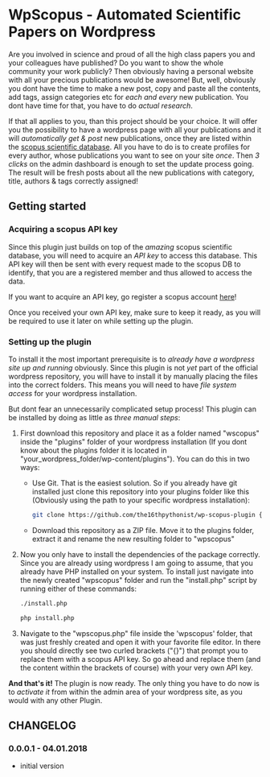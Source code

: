 # WpScopus - Automated Scientific Papers on Wordpress

Are you involved in science and proud of all the high class papers you and your colleagues have published? Do you want 
to show the whole community your work publicly? Then obviously having a personal website with all your precious 
publications would be awesome! But, well, obviously you dont have the time to make a new post, copy and paste all the 
contents, add tags, assign categories etc for *each and every* new publication. You dont have time for that, you 
have to do *actual research*.

If that all applies to you, than this project should be your choice. It will offer you the possibility to have a 
wordpress page with all your publications and it will *automatically get & post* new publications, once they are listed 
within the [scopus scientific database](https://www.elsevier.com/solutions/scopus). 
All you have to do is to create profiles for every author, whose publications 
you want to see on your site *once*. Then *3 clicks* on the admin dashboard is enough to set the update process going. 
The result will be fresh posts about all the new publications with category, title, authors & tags correctly assigned!

## Getting started

### Acquiring a scopus API key

Since this plugin just builds on top of the *amazing* scopus scientific database, you will need to acquire an *API key* 
to access this database. This API key will then be sent with every request made to the scopus DB to identify, that 
you are a registered member and thus allowed to access the data.

If you want to acquire an API key, go register a scopus account [here](https://www.scopus.com/home.uri)!

Once you received your own API key, make sure to keep it ready, as you will be required to use it later on while 
setting up the plugin.

### Setting up the plugin

To install it the most important prerequisite is to *already have a wordpress site up and running* obviously. Since 
this plugin is not *yet* part of the official wordpress repository, you will have to install it 
by manually placing the files into the correct folders. This means you will need to have 
*file system access* for your wordpress installation.

But dont fear an unnecessarily complicated setup process! This plugin can be installed by doing 
as little as *three manual steps*:

1) First download this repository and place it as a folder named "wscopus" inside the "plugins" folder of your wordpress 
installation (If you dont know about the plugins folder it is located in 
"your_wordpress_folder/wp-content/plugins"). You can do this in two ways:
    - Use Git. That is the easiest solution. So if you already have git installed just clone this repository 
    into your plugins folder like this (Obviously using the path to your specific wordpress installation):
        ```bash
        git clone https://github.com/the16thpythonist/wp-scopus-plugin {your wordpress path}/wp-content/plugins/wpscopus
        ```
    - Download this repository as a ZIP file. Move it to the plugins folder, extract it and rename the new resulting 
    folder to "wpscopus"
    
2) Now you only have to install the dependencies of the package correctly. Since you are already using wordpress I am 
going to assume, that you already have PHP installed on your system. To install just navigate into the newly created 
"wpscopus" folder and run the "install.php" script by running either of these commands:
    ```bash
    ./install.php
    ```
    ```bash
    php install.php
    ```
    
 3) Navigate to the "wpscopus.php" file inside the 'wpscopus' folder, that was just freshly created and open it 
 with your favorite file editor. In there you should directly see two curled brackets ("{}") that prompt you to replace 
 them with a scopus API key. So go ahead and replace them (and the content within the brackets of course) with your very 
 own API key.

**And that's it!** The plugin is now ready.
The only thing you have to do now is to *activate it* from within the admin area of your wordpress site, as you 
would with any other Plugin.


## CHANGELOG

### 0.0.0.1 - 04.01.2018

- initial version 